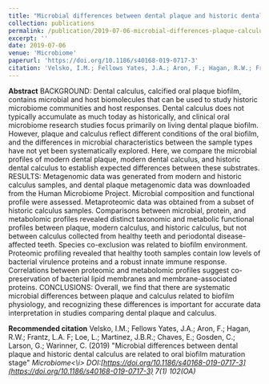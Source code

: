 ```yaml
---
title: "Microbial differences between dental plaque and historic dental calculus are related to oral biofilm maturation stage"
collection: publications
permalink: /publication/2019-07-06-microbial-differences-plaque-calculus
excerpt: ''
date: 2019-07-06
venue: 'Microbiome'
paperurl: 'https://doi.org/10.1186/s40168-019-0717-3'
citation: 'Velsko, I.M.; Fellows Yates, J.A.; Aron, F.; Hagan, R.W.; Frantz, L.A. F; Loe, L.; Martinez, J.B.R.; Chaves, E.; Gosden, C.; Larson, G.; Warinner, C. (2019) &quot;Microbial differences between dental plaque and historic dental calculus are related to oral biofilm maturation stage&quot; <i>Microbiome<\i> DOI:[https://doi.org/10.1186/s40168-019-0717-3](https://doi.org/10.1186/s40168-019-0717-3) 7(1) 102(OA)'
---
```


**Abstract**
BACKGROUND: Dental calculus, calcified oral plaque biofilm, contains microbial and host biomolecules that can be used to study historic microbiome communities and host responses. Dental calculus does not typically accumulate as much today as historically, and clinical oral microbiome research studies focus primarily on living dental plaque biofilm. However, plaque and calculus reflect different conditions of the oral biofilm, and the differences in microbial characteristics between the sample types have not yet been systematically explored. Here, we compare the microbial profiles of modern dental plaque, modern dental calculus, and historic dental calculus to establish expected differences between these substrates. RESULTS: Metagenomic data was generated from modern and historic calculus samples, and dental plaque metagenomic data was downloaded from the Human Microbiome Project. Microbial composition and functional profile were assessed. Metaproteomic data was obtained from a subset of historic calculus samples. Comparisons between microbial, protein, and metabolomic profiles revealed distinct taxonomic and metabolic functional profiles between plaque, modern calculus, and historic calculus, but not between calculus collected from healthy teeth and periodontal disease-affected teeth. Species co-exclusion was related to biofilm environment. Proteomic profiling revealed that healthy tooth samples contain low levels of bacterial virulence proteins and a robust innate immune response. Correlations between proteomic and metabolomic profiles suggest co-preservation of bacterial lipid membranes and membrane-associated proteins. CONCLUSIONS: Overall, we find that there are systematic microbial differences between plaque and calculus related to biofilm physiology, and recognizing these differences is important for accurate data interpretation in studies comparing dental plaque and calculus.

**Recommended citation**
Velsko, I.M.; Fellows Yates, J.A.; Aron, F.; Hagan, R.W.; Frantz, L.A. F; Loe, L.; Martinez, J.B.R.; Chaves, E.; Gosden, C.; Larson, G.; Warinner, C. (2019) &quot;Microbial differences between dental plaque and historic dental calculus are related to oral biofilm maturation stage&quot; <i>Microbiome<\i> DOI:[https://doi.org/10.1186/s40168-019-0717-3](https://doi.org/10.1186/s40168-019-0717-3) 7(1) 102(OA)